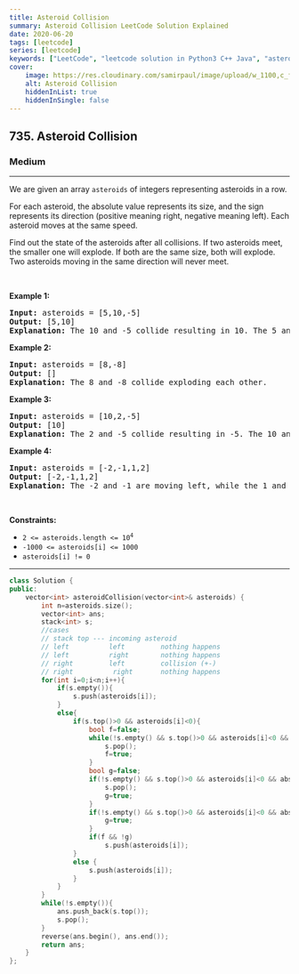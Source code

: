 ```yaml
---
title: Asteroid Collision
summary: Asteroid Collision LeetCode Solution Explained
date: 2020-06-20
tags: [leetcode]
series: [leetcode]
keywords: ["LeetCode", "leetcode solution in Python3 C++ Java", "asteroid-collision LeetCode Solution Explained"]
cover:
    image: https://res.cloudinary.com/samirpaul/image/upload/w_1100,c_fit,co_rgb:FFFFFF,l_text:Arial_75_bold:Asteroid Collision - Solution Explained/problem-solving.webp
    alt: Asteroid Collision
    hiddenInList: true
    hiddenInSingle: false
---
```



<h2>735. Asteroid Collision</h2><h3>Medium</h3><hr><div><p>We are given an array <code>asteroids</code> of integers representing asteroids in a row.</p>

<p>For each asteroid, the absolute value represents its size, and the sign represents its direction (positive meaning right, negative meaning left). Each asteroid moves at the same speed.</p>

<p>Find out the state of the asteroids after all collisions. If two asteroids meet, the smaller one will explode. If both are the same size, both will explode. Two asteroids moving in the same direction will never meet.</p>

<p>&nbsp;</p>
<p><strong>Example 1:</strong></p>

<pre><strong>Input:</strong> asteroids = [5,10,-5]
<strong>Output:</strong> [5,10]
<b>Explanation:</b> The 10 and -5 collide resulting in 10. The 5 and 10 never collide.
</pre>

<p><strong>Example 2:</strong></p>

<pre><strong>Input:</strong> asteroids = [8,-8]
<strong>Output:</strong> []
<b>Explanation:</b> The 8 and -8 collide exploding each other.
</pre>

<p><strong>Example 3:</strong></p>

<pre><strong>Input:</strong> asteroids = [10,2,-5]
<strong>Output:</strong> [10]
<b>Explanation:</b> The 2 and -5 collide resulting in -5. The 10 and -5 collide resulting in 10.
</pre>

<p><strong>Example 4:</strong></p>

<pre><strong>Input:</strong> asteroids = [-2,-1,1,2]
<strong>Output:</strong> [-2,-1,1,2]
<b>Explanation:</b> The -2 and -1 are moving left, while the 1 and 2 are moving right. Asteroids moving the same direction never meet, so no asteroids will meet each other.
</pre>

<p>&nbsp;</p>
<p><strong>Constraints:</strong></p>

<ul>
	<li><code>2 &lt;= asteroids.length &lt;= 10<sup>4</sup></code></li>
	<li><code>-1000 &lt;= asteroids[i] &lt;= 1000</code></li>
	<li><code>asteroids[i] != 0</code></li>
</ul>
</div>

---




```cpp
class Solution {
public:
    vector<int> asteroidCollision(vector<int>& asteroids) {
        int n=asteroids.size();
        vector<int> ans;
        stack<int> s;
        //cases
        // stack top --- incoming asteroid
        // left          left         nothing happens
        // left          right        nothing happens
        // right         left         collision (+-)
        // right          right       nothing happens
        for(int i=0;i<n;i++){
            if(s.empty()){
                s.push(asteroids[i]);
            }
            else{
                if(s.top()>0 && asteroids[i]<0){
                    bool f=false;
                    while(!s.empty() && s.top()>0 && asteroids[i]<0 && abs(asteroids[i])>abs(s.top())){
                        s.pop();
                        f=true;
                    }
                    bool g=false;
                    if(!s.empty() && s.top()>0 && asteroids[i]<0 && abs(asteroids[i])==abs(s.top())){
                        s.pop();
                        g=true;
                    }
                    if(!s.empty() && s.top()>0 && asteroids[i]<0 && abs(asteroids[i])<abs(s.top())){
                        g=true;
                    }
                    if(f && !g)
                        s.push(asteroids[i]);
                }
                else {
                    s.push(asteroids[i]);
                }
            }
        }
        while(!s.empty()){
            ans.push_back(s.top());
            s.pop();
        }
        reverse(ans.begin(), ans.end());
        return ans;
    }
};
```
